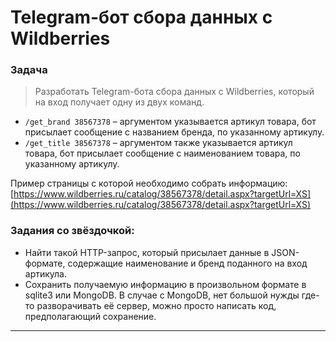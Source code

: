 # Telegram-бот сбора данных с Wildberries

### Задача

> Разработать Telegram-бота сбора данных с Wildberries, который на вход получает одну из двух команд.

- `/get_brand 38567378` – аргументом указывается артикул товара, бот присылает сообщение с названием бренда, по указанному артикулу.
- `/get_title 38567378` – аргументом также указывается артикул товара, бот присылает сообщение с наименованием товара, по указанному артикулу.

	
Пример страницы с которой необходимо собрать информацию: [https://www.wildberries.ru/catalog/38567378/detail.aspx?targetUrl=XS](https://www.wildberries.ru/catalog/38567378/detail.aspx?targetUrl=XS)

### Задания со звёздочкой:

- Найти такой HTTP-запрос, который присылает данные в JSON-формате, содержащие наименование и бренд поданного на вход артикула.
- Сохранить получаемую информацию в произвольном формате в sqlite3 или MongoDB. В случае с MongoDB, нет большой нужды где-то разворачивать её сервер, можно просто написать код, предполагающий сохранение.

---

